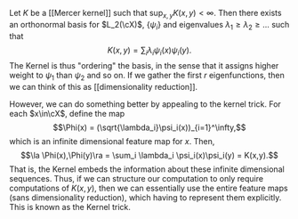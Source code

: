 Let $K$ be a [[Mercer kernel]] such that $\sup_{x,y}K(x,y)<\infty$. Then there exists an orthonormal basis for $L_2(\cX)$, $\{\psi_i\}$ and eigenvalues $\lambda_1\geq \lambda_2 \geq \dots$ such that  
$$K(x,y) = \sum_i \lambda_i \psi_i(x)\psi_i(y).$$
The Kernel is thus "ordering" the basis, in the sense that it assigns higher weight to $\psi_1$ than $\psi_2$ and so on. If we gather the first $r$ eigenfunctions, then we can think of this as [[dimensionality reduction]].  

However, we can do something better by appealing to the kernel trick. For each $x\in\cX$, define the map 
$$\Phi(x) = (\sqrt{\lambda_i}\psi_i(x))_{i=1}^\infty,$$
which is an infinite dimensional feature map for $x$. Then, 
$$\la \Phi(x),\Phi(y)\ra = \sum_i \lambda_i \psi_i(x)\psi_i(y) = K(x,y).$$
That is, the Kernel embeds the information about these infinite dimensional sequences. Thus, if we can structure our computation to only require computations of $K(x,y)$, then we can essentially use the entire feature maps (sans dimensionality reduction), which having to represent them explicitly. This is known as the Kernel trick. 